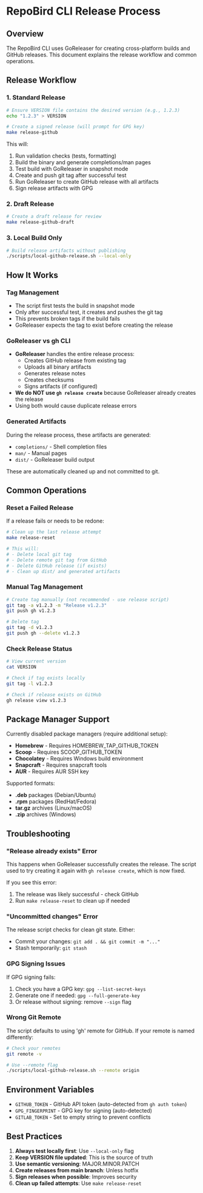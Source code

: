 # RepoBird CLI Release Process

## Overview

The RepoBird CLI uses GoReleaser for creating cross-platform builds and GitHub releases. This document explains the release workflow and common operations.

## Release Workflow

### 1. Standard Release

```bash
# Ensure VERSION file contains the desired version (e.g., 1.2.3)
echo "1.2.3" > VERSION

# Create a signed release (will prompt for GPG key)
make release-github
```

This will:
1. Run validation checks (tests, formatting)
2. Build the binary and generate completions/man pages
3. Test build with GoReleaser in snapshot mode
4. Create and push git tag after successful test
5. Run GoReleaser to create GitHub release with all artifacts
6. Sign release artifacts with GPG

### 2. Draft Release

```bash
# Create a draft release for review
make release-github-draft
```

### 3. Local Build Only

```bash
# Build release artifacts without publishing
./scripts/local-github-release.sh --local-only
```

## How It Works

### Tag Management
- The script first tests the build in snapshot mode
- Only after successful test, it creates and pushes the git tag
- This prevents broken tags if the build fails
- GoReleaser expects the tag to exist before creating the release

### GoReleaser vs gh CLI
- **GoReleaser** handles the entire release process:
  - Creates GitHub release from existing tag
  - Uploads all binary artifacts
  - Generates release notes
  - Creates checksums
  - Signs artifacts (if configured)
- **We do NOT use `gh release create`** because GoReleaser already creates the release
- Using both would cause duplicate release errors

### Generated Artifacts
During the release process, these artifacts are generated:
- `completions/` - Shell completion files
- `man/` - Manual pages
- `dist/` - GoReleaser build output

These are automatically cleaned up and not committed to git.

## Common Operations

### Reset a Failed Release

If a release fails or needs to be redone:

```bash
# Clean up the last release attempt
make release-reset

# This will:
# - Delete local git tag
# - Delete remote git tag from GitHub
# - Delete GitHub release (if exists)
# - Clean up dist/ and generated artifacts
```

### Manual Tag Management

```bash
# Create tag manually (not recommended - use release script)
git tag -a v1.2.3 -m "Release v1.2.3"
git push gh v1.2.3

# Delete tag
git tag -d v1.2.3
git push gh --delete v1.2.3
```

### Check Release Status

```bash
# View current version
cat VERSION

# Check if tag exists locally
git tag -l v1.2.3

# Check if release exists on GitHub
gh release view v1.2.3
```

## Package Manager Support

Currently disabled package managers (require additional setup):
- **Homebrew** - Requires HOMEBREW_TAP_GITHUB_TOKEN
- **Scoop** - Requires SCOOP_GITHUB_TOKEN  
- **Chocolatey** - Requires Windows build environment
- **Snapcraft** - Requires snapcraft tools
- **AUR** - Requires AUR SSH key

Supported formats:
- **.deb** packages (Debian/Ubuntu)
- **.rpm** packages (RedHat/Fedora)
- **tar.gz** archives (Linux/macOS)
- **.zip** archives (Windows)

## Troubleshooting

### "Release already exists" Error

This happens when GoReleaser successfully creates the release. The script used to try creating it again with `gh release create`, which is now fixed.

If you see this error:
1. The release was likely successful - check GitHub
2. Run `make release-reset` to clean up if needed

### "Uncommitted changes" Error

The release script checks for clean git state. Either:
- Commit your changes: `git add . && git commit -m "..."`
- Stash temporarily: `git stash`

### GPG Signing Issues

If GPG signing fails:
1. Check you have a GPG key: `gpg --list-secret-keys`
2. Generate one if needed: `gpg --full-generate-key`
3. Or release without signing: remove `--sign` flag

### Wrong Git Remote

The script defaults to using 'gh' remote for GitHub. If your remote is named differently:

```bash
# Check your remotes
git remote -v

# Use --remote flag
./scripts/local-github-release.sh --remote origin
```

## Environment Variables

- `GITHUB_TOKEN` - GitHub API token (auto-detected from `gh auth token`)
- `GPG_FINGERPRINT` - GPG key for signing (auto-detected)
- `GITLAB_TOKEN` - Set to empty string to prevent conflicts

## Best Practices

1. **Always test locally first**: Use `--local-only` flag
2. **Keep VERSION file updated**: This is the source of truth
3. **Use semantic versioning**: MAJOR.MINOR.PATCH
4. **Create releases from main branch**: Unless hotfix
5. **Sign releases when possible**: Improves security
6. **Clean up failed attempts**: Use `make release-reset`